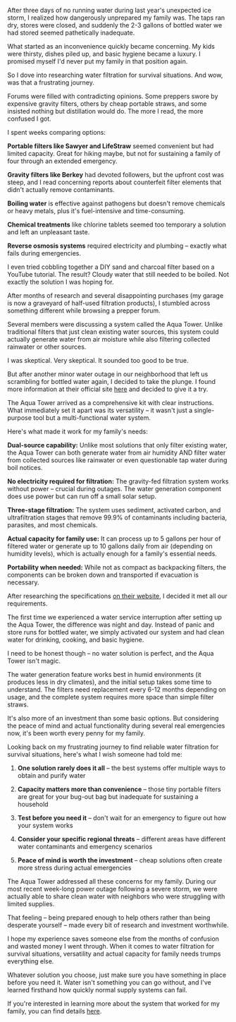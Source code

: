 After three days of no running water during last year's unexpected ice storm, I realized how dangerously unprepared my family was. The taps ran dry, stores were closed, and suddenly the 2-3 gallons of bottled water we had stored seemed pathetically inadequate.

What started as an inconvenience quickly became concerning. My kids were thirsty, dishes piled up, and basic hygiene became a luxury. I promised myself I'd never put my family in that position again.

So I dove into researching water filtration for survival situations. And wow, was that a frustrating journey.

Forums were filled with contradicting opinions. Some preppers swore by expensive gravity filters, others by cheap portable straws, and some insisted nothing but distillation would do. The more I read, the more confused I got.

I spent weeks comparing options:

**Portable filters like Sawyer and LifeStraw** seemed convenient but had limited capacity. Great for hiking maybe, but not for sustaining a family of four through an extended emergency.

**Gravity filters like Berkey** had devoted followers, but the upfront cost was steep, and I read concerning reports about counterfeit filter elements that didn't actually remove contaminants.

**Boiling water** is effective against pathogens but doesn't remove chemicals or heavy metals, plus it's fuel-intensive and time-consuming.

**Chemical treatments** like chlorine tablets seemed too temporary a solution and left an unpleasant taste.

**Reverse osmosis systems** required electricity and plumbing – exactly what fails during emergencies.

I even tried cobbling together a DIY sand and charcoal filter based on a YouTube tutorial. The result? Cloudy water that still needed to be boiled. Not exactly the solution I was hoping for.

After months of research and several disappointing purchases (my garage is now a graveyard of half-used filtration products), I stumbled across something different while browsing a prepper forum.

Several members were discussing a system called the Aqua Tower. Unlike traditional filters that just clean existing water sources, this system could actually generate water from air moisture while also filtering collected rainwater or other sources.

I was skeptical. Very skeptical. It sounded too good to be true.

But after another minor water outage in our neighborhood that left us scrambling for bottled water again, I decided to take the plunge. I found more information at their official site [here](https://theaquatower.com/cb_redirect.php?&shield=8b849bkln1wnuq59uepktrim1n) and decided to give it a try.

The Aqua Tower arrived as a comprehensive kit with clear instructions. What immediately set it apart was its versatility – it wasn't just a single-purpose tool but a multi-functional water system.

Here's what made it work for my family's needs:

**Dual-source capability:** Unlike most solutions that only filter existing water, the Aqua Tower can both generate water from air humidity AND filter water from collected sources like rainwater or even questionable tap water during boil notices.

**No electricity required for filtration:** The gravity-fed filtration system works without power – crucial during outages. The water generation component does use power but can run off a small solar setup.

**Three-stage filtration:** The system uses sediment, activated carbon, and ultrafiltration stages that remove 99.9% of contaminants including bacteria, parasites, and most chemicals.

**Actual capacity for family use:** It can process up to 5 gallons per hour of filtered water or generate up to 10 gallons daily from air (depending on humidity levels), which is actually enough for a family's essential needs.

**Portability when needed:** While not as compact as backpacking filters, the components can be broken down and transported if evacuation is necessary.

After researching the specifications [on their website](https://theaquatower.com/cb_redirect.php?&shield=8b849bkln1wnuq59uepktrim1n), I decided it met all our requirements.

The first time we experienced a water service interruption after setting up the Aqua Tower, the difference was night and day. Instead of panic and store runs for bottled water, we simply activated our system and had clean water for drinking, cooking, and basic hygiene.

I need to be honest though – no water solution is perfect, and the Aqua Tower isn't magic.

The water generation feature works best in humid environments (it produces less in dry climates), and the initial setup takes some time to understand. The filters need replacement every 6-12 months depending on usage, and the complete system requires more space than simple filter straws.

It's also more of an investment than some basic options. But considering the peace of mind and actual functionality during several real emergencies now, it's been worth every penny for my family.

Looking back on my frustrating journey to find reliable water filtration for survival situations, here's what I wish someone had told me:

1. **One solution rarely does it all** – the best systems offer multiple ways to obtain and purify water

2. **Capacity matters more than convenience** – those tiny portable filters are great for your bug-out bag but inadequate for sustaining a household

3. **Test before you need it** – don't wait for an emergency to figure out how your system works

4. **Consider your specific regional threats** – different areas have different water contaminants and emergency scenarios

5. **Peace of mind is worth the investment** – cheap solutions often create more stress during actual emergencies

The Aqua Tower addressed all these concerns for my family. During our most recent week-long power outage following a severe storm, we were actually able to share clean water with neighbors who were struggling with limited supplies.

That feeling – being prepared enough to help others rather than being desperate yourself – made every bit of research and investment worthwhile.

I hope my experience saves someone else from the months of confusion and wasted money I went through. When it comes to water filtration for survival situations, versatility and actual capacity for family needs trumps everything else.

Whatever solution you choose, just make sure you have something in place before you need it. Water isn't something you can go without, and I've learned firsthand how quickly normal supply systems can fail.

If you're interested in learning more about the system that worked for my family, you can find details [here](https://theaquatower.com/cb_redirect.php?&shield=8b849bkln1wnuq59uepktrim1n).
